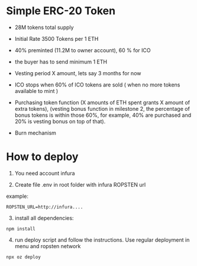# Simple ERC-20 Token


- 28M tokens total supply

- Initial Rate 3500 Tokens per 1 ETH

- 40% preminted (11.2M to owner account), 60 % for ICO

- the buyer has to send minimum 1 ETH

- Vesting period X amount, lets say 3 months for now

- ICO stops when 60% of ICO tokens are sold ( when no more tokens available to mint )

- Purchasing token function (X amounts of ETH spent grants X amount of extra tokens), (vesting bonus function in milestone 2, the percentage of bonus tokens is within those 60%, for example, 40% are purchased and 20% is vesting bonus on top of that).

- Burn mechanism


# How to deploy

1. You need account infura

2. Create file .env in root folder with infura ROPSTEN url

example:

```
ROPSTEN_URL=http://infura....
```

3. install all dependencies:

`npm install`

4. run deploy script and follow the instructions. Use regular deployment in menu and ropsten network

`npx oz deploy`
